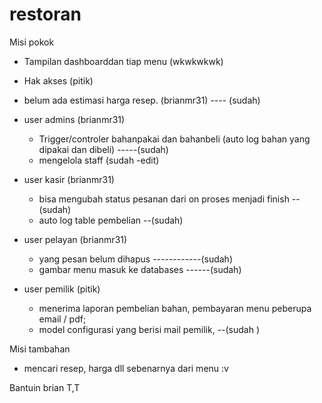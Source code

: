 restoran
==========================================================
Misi pokok
- Tampilan dashboarddan tiap menu (wkwkwkwk)
- Hak akses (pitik)
- belum ada estimasi harga resep. (brianmr31) ---- (sudah)
- user admins (brianmr31)
     - Trigger/controler bahanpakai dan bahanbeli (auto log bahan yang dipakai dan dibeli) -----(sudah)
	 - mengelola staff (sudah -edit)
- user kasir (brianmr31)
     - bisa mengubah status pesanan dari on proses menjadi finish --(sudah) 
     - auto log table pembelian --(sudah)
     
- user pelayan (brianmr31)
    - yang pesan belum dihapus ------------(sudah)
    - gambar menu masuk ke databases ------(sudah)
- user pemilik (pitik)
    - menerima laporan pembelian bahan, pembayaran menu peberupa email / pdf;
    - model configurasi yang berisi mail pemilik, --(sudah )
	 
Misi tambahan 
- mencari resep, harga dll sebenarnya dari menu :v 
    
Bantuin brian T,T
